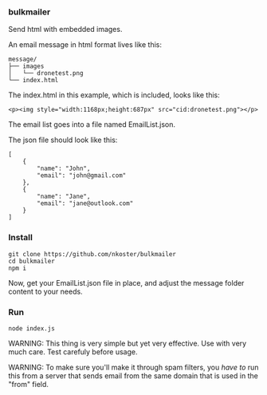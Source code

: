 ### bulkmailer
Send html with embedded images.

An email message in html format lives like this:
```
message/
├── images
│   └── dronetest.png
└── index.html
```

The index.html in this example, which is included, looks like this:

```
<p><img style="width:1168px;height:687px" src="cid:dronetest.png"></p>
```

The email list goes into a file named EmailList.json.

The json file should look like this:

```
[
    {
        "name": "John",
        "email": "john@gmail.com"
    },
    {
        "name": "Jane",
        "email": "jane@outlook.com"
    }
]
```

### Install

```
git clone https://github.com/nkoster/bulkmailer
cd bulkmailer
npm i
```

Now, get your EmailList.json file in place, and adjust the message folder content to your needs.

### Run

```
node index.js
```

WARNING: This thing is very simple but yet very effective. Use with very much care. Test carefuly before usage.

WARNING: To make sure you'll make it through spam filters, you _have to_ run this from a server that sends email from the same domain that is used in the "from" field.
